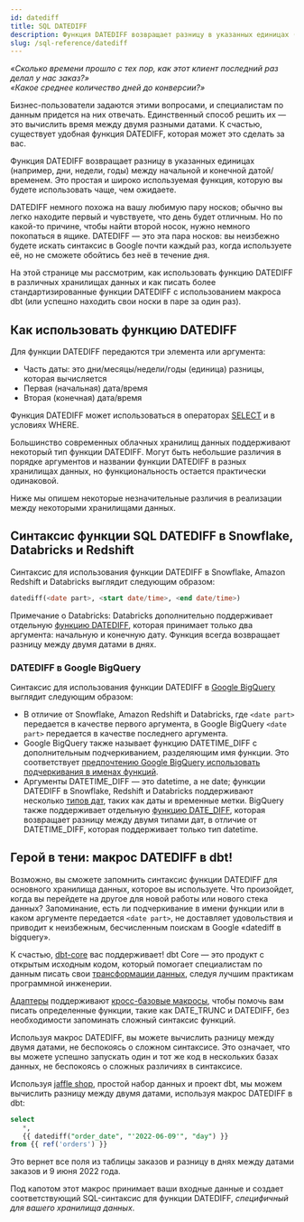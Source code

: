 ```yaml
---
id: datediff
title: SQL DATEDIFF
description: Функция DATEDIFF возвращает разницу в указанных единицах (например, дни, недели, годы) между начальной и конечной датой/временем.
slug: /sql-reference/datediff
---
```


<head>
    <title>Что такое функция SQL DATEDIFF?</title>
</head>

*«Сколько времени прошло с тех пор, как этот клиент последний раз делал у нас заказ?»*<br />
*«Какое среднее количество дней до конверсии?»*

Бизнес-пользователи задаются этими вопросами, и специалистам по данным придется на них отвечать. Единственный способ решить их — это вычислить время между двумя разными датами. К счастью, существует удобная функция DATEDIFF, которая может это сделать за вас.

Функция DATEDIFF возвращает разницу в указанных единицах (например, дни, недели, годы) между начальной и конечной датой/временем. Это простая и широко используемая функция, которую вы будете использовать чаще, чем ожидаете.

DATEDIFF немного похожа на вашу любимую пару носков; обычно вы легко находите первый и чувствуете, что день будет отличным. Но по какой-то причине, чтобы найти второй носок, нужно немного покопаться в ящике. DATEDIFF — это эта пара носков: вы неизбежно будете искать синтаксис в Google почти каждый раз, когда используете её, но не сможете обойтись без неё в течение дня.

На этой странице мы рассмотрим, как использовать функцию DATEDIFF в различных хранилищах данных и как писать более стандартизированные функции DATEDIFF с использованием макроса dbt (или успешно находить свои носки в паре за один раз).

## Как использовать функцию DATEDIFF

Для функции DATEDIFF передаются три элемента или аргумента:

- Часть даты: это дни/месяцы/недели/годы (единица) разницы, которая вычисляется
- Первая (начальная) дата/время
- Вторая (конечная) дата/время

Функция DATEDIFF может использоваться в операторах [SELECT](/sql-reference/select) и в условиях WHERE.

Большинство современных облачных хранилищ данных поддерживают некоторый тип функции DATEDIFF. Могут быть небольшие различия в порядке аргументов и названии функции DATEDIFF в разных хранилищах данных, но функциональность остается практически одинаковой.

Ниже мы опишем некоторые незначительные различия в реализации между некоторыми хранилищами данных.

## Синтаксис функции SQL DATEDIFF в Snowflake, Databricks и Redshift

Синтаксис для использования функции DATEDIFF в Snowflake, Amazon Redshift и Databricks выглядит следующим образом:

```sql
datediff(<date part>, <start date/time>, <end date/time>)
```

Примечание о Databricks: Databricks дополнительно поддерживает отдельную [функцию DATEDIFF](https://docs.databricks.com/sql/language-manual/functions/datediff.html), которая принимает только два аргумента: начальную и конечную дату. Функция всегда возвращает разницу между двумя датами в днях.

### DATEDIFF в Google BigQuery

Синтаксис для использования функции DATEDIFF в [Google BigQuery](https://cloud.google.com/bigquery/docs/reference/standard-sql/datetime_functions#datetime_diff) выглядит следующим образом:

- В отличие от Snowflake, Amazon Redshift и Databricks, где `<date part>` передается в качестве первого аргумента, в Google BigQuery `<date part>` передается в качестве последнего аргумента.
- Google BigQuery также называет функцию DATETIME_DIFF с дополнительным подчеркиванием, разделяющим имя функции. Это соответствует [предпочтению Google BigQuery использовать подчеркивания в именах функций](https://cloud.google.com/bigquery/docs/reference/standard-sql/date_functions).
- Аргументы DATETIME_DIFF — это datetime, а не date; функции DATEDIFF в Snowflake, Redshift и Databricks поддерживают несколько [типов дат](/sql-reference/data-types#date-data-types), таких как даты и временные метки. BigQuery также поддерживает отдельную [функцию DATE_DIFF](https://cloud.google.com/bigquery/docs/reference/standard-sql/date_functions#date_diff), которая возвращает разницу между двумя типами дат, в отличие от DATETIME_DIFF, которая поддерживает только тип datetime.

## Герой в тени: макрос DATEDIFF в dbt!

Возможно, вы сможете запомнить синтаксис функции DATEDIFF для основного хранилища данных, которое вы используете. Что произойдет, когда вы перейдете на другое для новой работы или нового стека данных? Запоминание, есть ли подчеркивание в имени функции или в каком аргументе передается `<date part>`, не доставляет удовольствия и приводит к неизбежным, бесчисленным поискам в Google «datediff в bigquery».

К счастью, [dbt-core](https://github.com/dbt-labs/dbt-core) вас поддерживает! dbt Core — это продукт с открытым исходным кодом, который помогает специалистам по данным писать свои [трансформации данных](https://www.getdbt.com/analytics-engineering/transformation/), следуя лучшим практикам программной инженерии.

[Адаптеры](https://docs.getdbt.com/docs/supported-data-platforms) поддерживают [кросс-базовые макросы](https://docs.getdbt.com/reference/dbt-jinja-functions/cross-database-macros), чтобы помочь вам писать определенные функции, такие как DATE_TRUNC и DATEDIFF, без необходимости запоминать сложный синтаксис функций.

Используя макрос DATEDIFF, вы можете вычислить разницу между двумя датами, не беспокоясь о сложном синтаксисе. Это означает, что вы можете успешно запускать один и тот же код в нескольких базах данных, не беспокоясь о сложных различиях в синтаксисе.

Используя [jaffle shop](https://github.com/dbt-labs/jaffle_shop/blob/main/models/orders.sql), простой набор данных и проект dbt, мы можем вычислить разницу между двумя датами, используя макрос DATEDIFF в dbt:

```sql
select
   *,
   {{ datediff("order_date", "'2022-06-09'", "day") }}
from {{ ref('orders') }}
```

Это вернет все поля из таблицы заказов и разницу в днях между датами заказов и 9 июня 2022 года.

Под капотом этот макрос принимает ваши входные данные и создает соответствующий SQL-синтаксис для функции DATEDIFF, *специфичный для вашего хранилища данных*.